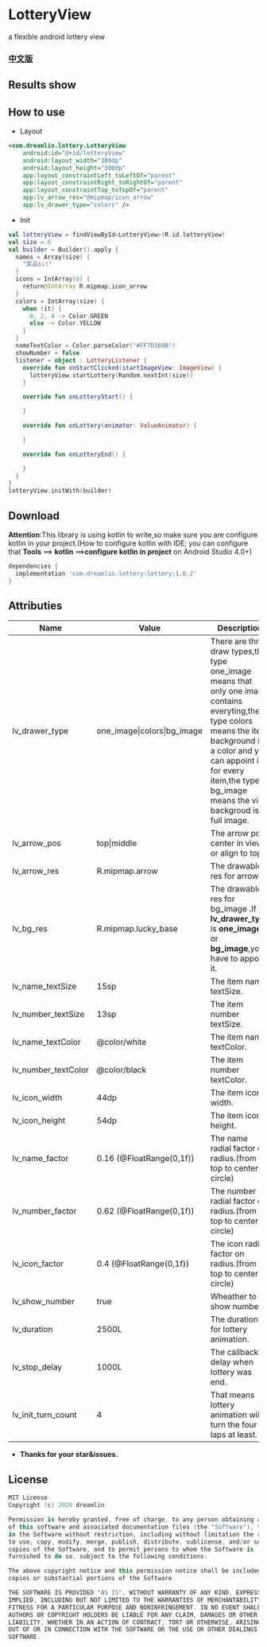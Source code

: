 # LotteryView
a flexible android lottery view

### [**中文版**](https://github.com/StruggleDreamLin/lottery)

## Results show



## How to use

- Layout

```xml
<com.dreamlin.lottery.LotteryView
    android:id="@+id/lotteryView"
    android:layout_width="300dp"
    android:layout_height="300dp"
    app:layout_constraintLeft_toLeftOf="parent"
    app:layout_constraintRight_toRightOf="parent"
    app:layout_constraintTop_toTopOf="parent"
    app:lv_arrow_res="@mipmap/icon_arrow"
    app:lv_drawer_type="colors" />
```

- Init 
```kotlin
val lotteryView = findViewById<LotteryView>(R.id.lotteryView)
val size = 6
val builder = Builder().apply {
  names = Array(size) {
    "奖品$it"
  }
  icons = IntArray(6) {
    return@IntArray R.mipmap.icon_arrow
  }
  colors = IntArray(size) {
    when (it) {
      0, 2, 4 -> Color.GREEN
      else -> Color.YELLOW
    }
  }
  nameTextColor = Color.parseColor("#FF7D360B")
  showNumber = false
  listener = object : LotteryListener {
    override fun onStartClicked(startImageView: ImageView) {
      lotteryView.startLottery(Random.nextInt(size))
    }

    override fun onLotteryStart() {

    }

    override fun onLottery(animator: ValueAnimator) {

    }

    override fun onLotteryEnd() {

    }
  }
}
lotteryView.initWith(builder)
```



## Download

**Attention**:This library is using kotlin to write,so make sure you are configure kotlin in your project.(How to configure kotlin with IDE; you can configure that **Tools** ==> **kotlin** ==>**configure kotlin in project** on Android Studio 4.0+)

```groovy
dependencies {
  implementation 'com.dreamlin.lottery:lottery:1.0.2'
}
```



## Attributies

| Name                | Value                       | Description                                                  |
| ------------------- | --------------------------- | ------------------------------------------------------------ |
| lv_drawer_type      | one_image\|colors\|bg_image | There are three draw types,the type one_image means that only one image contains everyting,the type colors means the item background is a color and you can appoint it for every item,the type bg_image means the view backgroud is a full image. |
| lv_arrow_pos        | top\|middle                 | The arrow pos center in view or align to top.                |
| lv_arrow_res        | R.mipmap.arrow              | The drawable res for arrow .                                 |
| lv_bg_res           | R.mipmap.lucky_base         | The drawable res for bg_image .If **lv_drawer_type** is **one_image** or **bg_image**,you have to appoint it. |
| lv_name_textSize    | 15sp                        | The item name textSize.                                      |
| lv_number_textSize  | 13sp                        | The item number textSize.                                    |
| lv_name_textColor   | @color/white                | The item name textColor.                                     |
| lv_number_textColor | @color/black                | The item number textColor.                                   |
| lv_icon_width       | 44dp                        | The item icon width.                                         |
| lv_icon_height      | 54dp                        | The item icon height.                                        |
| lv_name_factor      | 0.16 (@FloatRange(0,1f))    | The name radial factor on radius.(from top to center of circle) |
| lv_number_factor    | 0.62 (@FloatRange(0,1f))    | The number radial factor on radius.(from top to center of circle) |
| lv_icon_factor      | 0.4 (@FloatRange(0,1f))     | The icon radial factor on radius.(from top to center of circle) |
| lv_show_number      | true                        | Wheather to show numbers.                                    |
| lv_duration         | 2500L                       | The duration for lottery animation.                          |
| lv_stop_delay       | 1000L                       | The callback delay when lottery was end.                     |
| lv_init_turn_count  | 4                           | That means lottery animation will turn the four laps at least. |



- **Thanks for your star&issues.**



## License

```kotlin
MIT License
Copyright (c) 2020 dreamlin

Permission is hereby granted, free of charge, to any person obtaining a copy
of this software and associated documentation files (the "Software"), to deal
in the Software without restriction, including without limitation the rights
to use, copy, modify, merge, publish, distribute, sublicense, and/or sell
copies of the Software, and to permit persons to whom the Software is
furnished to do so, subject to the following conditions:

The above copyright notice and this permission notice shall be included in all
copies or substantial portions of the Software.

THE SOFTWARE IS PROVIDED "AS IS", WITHOUT WARRANTY OF ANY KIND, EXPRESS OR
IMPLIED, INCLUDING BUT NOT LIMITED TO THE WARRANTIES OF MERCHANTABILITY,
FITNESS FOR A PARTICULAR PURPOSE AND NONINFRINGEMENT. IN NO EVENT SHALL THE
AUTHORS OR COPYRIGHT HOLDERS BE LIABLE FOR ANY CLAIM, DAMAGES OR OTHER
LIABILITY, WHETHER IN AN ACTION OF CONTRACT, TORT OR OTHERWISE, ARISING FROM,
OUT OF OR IN CONNECTION WITH THE SOFTWARE OR THE USE OR OTHER DEALINGS IN THE
SOFTWARE.

```

